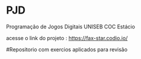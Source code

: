 # PJD
Programação de Jogos Digitais UNISEB COC Estácio

acesse o link do projeto : https://fax-star.codio.io/

#Repositorio com exercios aplicados para revisão
